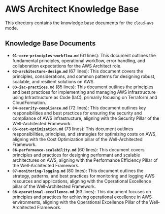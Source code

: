 # AWS Architect Knowledge Base

This directory contains the knowledge base documents for the `cloud-aws` mode.

## Knowledge Base Documents

*   **`01-core-principles-workflow.md`** (61 lines): This document outlines the fundamental principles, operational workflow, error handling, and collaboration expectations for the AWS Architect role.
*   **`02-architecture-design.md`** (67 lines): This document covers the principles, considerations, and common patterns for designing robust, scalable, and resilient solutions on AWS.
*   **`03-iac-practices.md`** (85 lines): This document outlines the principles and best practices for implementing and managing AWS infrastructure using Infrastructure as Code (IaC), primarily focusing on Terraform and CloudFormation.
*   **`04-security-compliance.md`** (72 lines): This document outlines key responsibilities and best practices for ensuring the security and compliance of AWS infrastructure, aligning with the Security Pillar of the Well-Architected Framework.
*   **`05-cost-optimization.md`** (73 lines): This document outlines responsibilities, principles, and strategies for optimizing costs on AWS, aligning with the Cost Optimization pillar of the Well-Architected Framework.
*   **`06-performance-scalability.md`** (60 lines): This document covers principles and practices for designing performant and scalable architectures on AWS, aligning with the Performance Efficiency Pillar of the Well-Architected Framework.
*   **`07-monitoring-logging.md`** (80 lines): This document outlines the strategy, patterns, and best practices for monitoring and logging AWS resources and applications, aligning with the Operational Excellence pillar of the Well-Architected Framework.
*   **`08-operational-excellence.md`** (63 lines): This document focuses on principles and practices for achieving operational excellence in AWS environments, aligning with the Operational Excellence Pillar of the Well-Architected Framework.